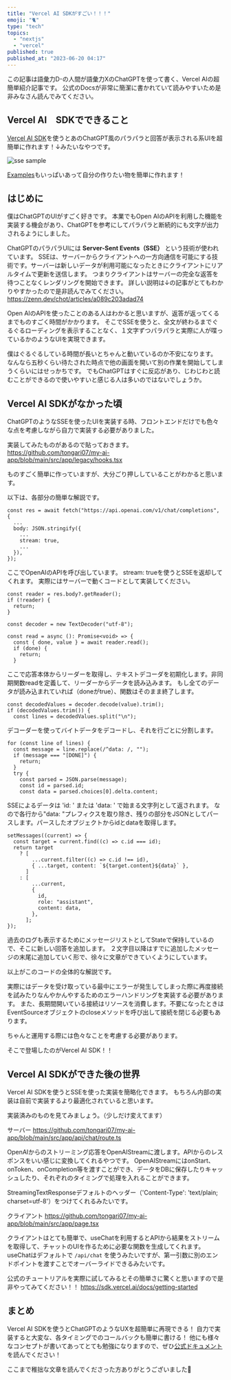 ```yaml
---
title: "Vercel AI SDKがすごい！！！"
emoji: "🐈"
type: "tech"
topics:
  - "nextjs"
  - "vercel"
published: true
published_at: "2023-06-20 04:17"
---
```


この記事は語彙力D-の人間が語彙力XのChatGPTを使って書く、Vercel AIの超簡単紹介記事です。
公式のDocsが非常に簡潔に書かれていて読みやすいため是非みなさん読んでみてください。

## Vercel AI　SDKでできること

[Vercel AI SDK](https://sdk.vercel.ai/docs)を使うとあのChatGPT風のパラパラと回答が表示される系UIを超簡単に作れます！↓みたいなやつです。

![sse sample](https://storage.googleapis.com/zenn-user-upload/d978405b65b6-20230618.gif)

[Examples](https://platform.openai.com/examples)もいっぱいあって自分の作りたい物を簡単に作れます！

## はじめに

僕はChatGPTのUIがすごく好きです。
本業でもOpen AIのAPIを利用した機能を実装する機会があり、ChatGPTを参考にしてパラパラと断続的にも文字が出力されるようにしました。

ChatGPTのパラパラUIには **Server-Sent Events（SSE）** という技術が使われています。
SSEは、サーバーからクライアントへの一方向通信を可能にする技術です。サーバーは新しいデータが利用可能になったときにクライアントにリアルタイムで更新を送信します。
つまりクライアントはサーバーの完全な返答を待つことなくレンダリングを開始できます。
詳しい説明は↓の記事がとてもわかりやすかったので是非読んでみてください。
<https://zenn.dev/chot/articles/a089c203adad74>

Open AIのAPIを使ったことのある人はわかると思いますが、返答が返ってくるまでものすごく時間がかかります。
そこでSSEを使うと、全文が終わるまでぐるぐるローディングを表示することなく、１文字ずつパラパラと実際に人が喋っているかのようなUIを実現できます。

僕はぐるぐるしている時間が長いとちゃんと動いているのか不安になります。
なんなら五秒くらい待たされた時点で他の画面を開いて別の作業を開始してしまうくらいにはせっかちです。
でもChatGPTはすぐに反応があり、じわじわと読むことができるので使いやすいと感じる人は多いのではないでしょうか。

## Vercel AI SDKがなかった頃

ChatGPTのようなSSEを使ったUIを実装する時、フロントエンドだけでも色々な点を考慮しながら自力で実装する必要がありました。

実装してみたものがあるので貼っておきます。
<https://github.com/tongari07/my-ai-app/blob/main/src/app/legacy/hooks.tsx>

ものすごく簡単に作っていますが、大分ごり押ししていることがわかると思います。

以下は、各部分の簡単な解説です。

```tsx
const res = await fetch("https://api.openai.com/v1/chat/completions", {
  ...
  body: JSON.stringify({
    ...
    stream: true,
    ...
  }),
});
```

ここでOpenAIのAPIを呼び出しています。
stream: trueを使うとSSEを返却してくれます。
実際にはサーバーで動くコードとして実装してください。

```tsx
const reader = res.body?.getReader();
if (!reader) {
  return;
}

const decoder = new TextDecoder("utf-8");

const read = async (): Promise<void> => {
  const { done, value } = await reader.read();
  if (done) {
    return;
  }
```

ここで応答本体からリーダーを取得し、テキストデコーダを初期化します。非同期関数readを定義して、リーダーからデータを読み込みます。
もし全てのデータが読み込まれていれば（doneがtrue）、関数はそのまま終了します。

```tsx
const decodedValues = decoder.decode(value).trim();
if (decodedValues.trim()) {
  const lines = decodedValues.split("\n");
```

デコーダーを使ってバイトデータをデコードし、それを行ごとに分割します。

```tsx
for (const line of lines) {
  const message = line.replace(/^data: /, "");
  if (message === "[DONE]") {
    return;
  }
  try {
    const parsed = JSON.parse(message);
    const id = parsed.id;
    const data = parsed.choices[0].delta.content;
```

SSEによるデータは 'id: ' または 'data: ' で始まる文字列として返されます。
なので各行から"data: "プレフィクスを取り除き、残りの部分をJSONとしてパースします。パースしたオブジェクトからidとdataを取得します。

```tsx
setMessages((current) => {
  const target = current.find((c) => c.id === id);
  return target
    ? [
        ...current.filter((c) => c.id !== id),
        { ...target, content: `${target.content}${data}` },
      ]
    : [
        ...current,
        {
          id,
          role: "assistant",
          content: data,
        },
      ];
});
```

過去のログも表示するためにメッセージリストとしてStateで保持しているので、そこに新しい回答を追加します。
２文字目以降はすでに追加したメッセージの末尾に追加していく形で、徐々に文章ができていくようにしています。

以上がこのコードの全体的な解説です。

実際にはデータを受け取っている最中にエラーが発生してしまった際に再度接続を試みたりなんやかんやするためのエラーハンドリングを実装する必要があります。
また、長期間開いている接続はリソースを消費します。不要になったときはEventSourceオブジェクトのcloseメソッドを呼び出して接続を閉じる必要もあります。

ちゃんと運用する際には色々なことを考慮する必要があります。

そこで登場したのがVercel AI SDK！！

## Vercel AI SDKができた後の世界

Vercel AI SDKを使うとSSEを使った実装を簡略化できます。
もちろん内部の実装は自前で実装するより最適化されていると思います。

実装済みのものを見てみましょう。（少しだけ変えてます）

サーバー
<https://github.com/tongari07/my-ai-app/blob/main/src/app/api/chat/route.ts>

OpenAIからのストリーミング応答をOpenAIStreamに渡します。APIからのレスポンスをいい感じに変換してくれるやつです。
OpenAIStreamにはonStart、onToken、onCompletion等を渡すことができ、データをDBに保存したりキャッシュしたり、それぞれのタイミングで処理を入れることができます。

StreamingTextResponseデフォルトのヘッダー（'Content-Type': 'text/plain; charset=utf-8'）をつけてくれるみたいです。

クライアント
<https://github.com/tongari07/my-ai-app/blob/main/src/app/page.tsx>

クライアントはとても簡単で、useChatを利用するとAPIから結果をストリームを取得して、チャットのUIを作るために必要な関数を生成してくれます。
useChatはデフォルトで `/api/chat` を使うみたいですが、第一引数に別のエンドポイントを渡すことでオーバーライドできるみたいです。

公式のチュートリアルを実際に試してみるとその簡単さに驚くと思いますので是非やってみてください！！
<https://sdk.vercel.ai/docs/getting-started>

## まとめ

Vercel AI SDKを使うとChatGPTのようなUXを超簡単に再現できる！
自力で実装すると大変な、各タイミングでのコールバックも簡単に書ける！
他にも様々なコンセプトが書いてあってとても勉強になりますので、ぜひ[公式ドキュメント](https://sdk.vercel.ai/docs)を読んでください！

ここまで稚拙な文章を読んでくださった方ありがとうございました🥰
